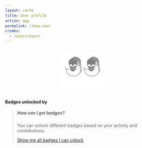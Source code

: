 ```yaml
---
layout: cards
title: User profile
action: app
permalink: /show-user
crumbs:
  - /users|Users
---
```

<div class="container" id="user-container" >
    <div class="row">
        <div class="col-md-4 mt-5">
            <div style="margin: auto; padding: 1rem; text-align: center;">
                <img src="/img/logo/spinner.svg" alt="Loading..." id="avatar" style="padding: 0.75rem 0.75rem 2.25rem 0.75rem;background: #fff;" class="drop-shadow">
            </div>
        </div>
        <div class="col-md-8 text-center">
            <h4>Badges unlocked by <span class="username"></span></h4>
            <div id="badges"></div>
            <blockquote class="question m-600">
                <h5>How can I get badges?</h5>
                <p>You can unlock different badges based on your activity and contributions.</p>
                <p><a class="btn btn-outline-primary" href="/docs/site/badges">Show me all badges I can unlock</a></p>
            </blockquote>
        </div>
    </div>
</div>
